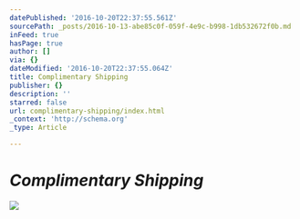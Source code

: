 ```yaml
---
datePublished: '2016-10-20T22:37:55.561Z'
sourcePath: _posts/2016-10-13-abe85c0f-059f-4e9c-b998-1db532672f0b.md
inFeed: true
hasPage: true
author: []
via: {}
dateModified: '2016-10-20T22:37:55.064Z'
title: Complimentary Shipping
publisher: {}
description: ''
starred: false
url: complimentary-shipping/index.html
_context: 'http://schema.org'
_type: Article

---
```

# _**Complimentary Shipping**_
![](https://the-grid-user-content.s3-us-west-2.amazonaws.com/00943fa5-d260-439d-8eca-0d9eaac34a9c.gif)